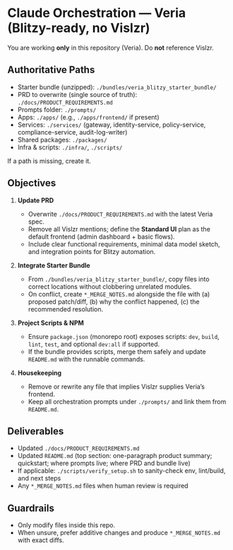 # Claude Orchestration — Veria (Blitzy-ready, no Vislzr)

You are working **only** in this repository (Veria). Do **not** reference Vislzr.

## Authoritative Paths
- Starter bundle (unzipped): `./bundles/veria_blitzy_starter_bundle/`
- PRD to overwrite (single source of truth): `./docs/PRODUCT_REQUIREMENTS.md`
- Prompts folder: `./prompts/`
- Apps: `./apps/` (e.g., `./apps/frontend/` if present)
- Services: `./services/` (gateway, identity-service, policy-service, compliance-service, audit-log-writer)
- Shared packages: `./packages/`
- Infra & scripts: `./infra/`, `./scripts/`

If a path is missing, create it.

## Objectives
1) **Update PRD**
   - Overwrite `./docs/PRODUCT_REQUIREMENTS.md` with the latest Veria spec.
   - Remove all Vislzr mentions; define the **Standard UI** plan as the default frontend (admin dashboard + basic flows).
   - Include clear functional requirements, minimal data model sketch, and integration points for Blitzy automation.

2) **Integrate Starter Bundle**
   - From `./bundles/veria_blitzy_starter_bundle/`, copy files into correct locations without clobbering unrelated modules.
   - On conflict, create `*_MERGE_NOTES.md` alongside the file with (a) proposed patch/diff, (b) why the conflict happened, (c) the recommended resolution.

3) **Project Scripts & NPM**
   - Ensure `package.json` (monorepo root) exposes scripts: `dev`, `build`, `lint`, `test`, and optional `dev:all` if supported.
   - If the bundle provides scripts, merge them safely and update `README.md` with the runnable commands.

4) **Housekeeping**
   - Remove or rewrite any file that implies Vislzr supplies Veria’s frontend.
   - Keep all orchestration prompts under `./prompts/` and link them from `README.md`.

## Deliverables
- Updated `./docs/PRODUCT_REQUIREMENTS.md`
- Updated `README.md` (top section: one-paragraph product summary; quickstart; where prompts live; where PRD and bundle live)
- If applicable: `./scripts/verify_setup.sh` to sanity-check env, lint/build, and next steps
- Any `*_MERGE_NOTES.md` files when human review is required

## Guardrails
- Only modify files inside this repo.
- When unsure, prefer additive changes and produce `*_MERGE_NOTES.md` with exact diffs.
